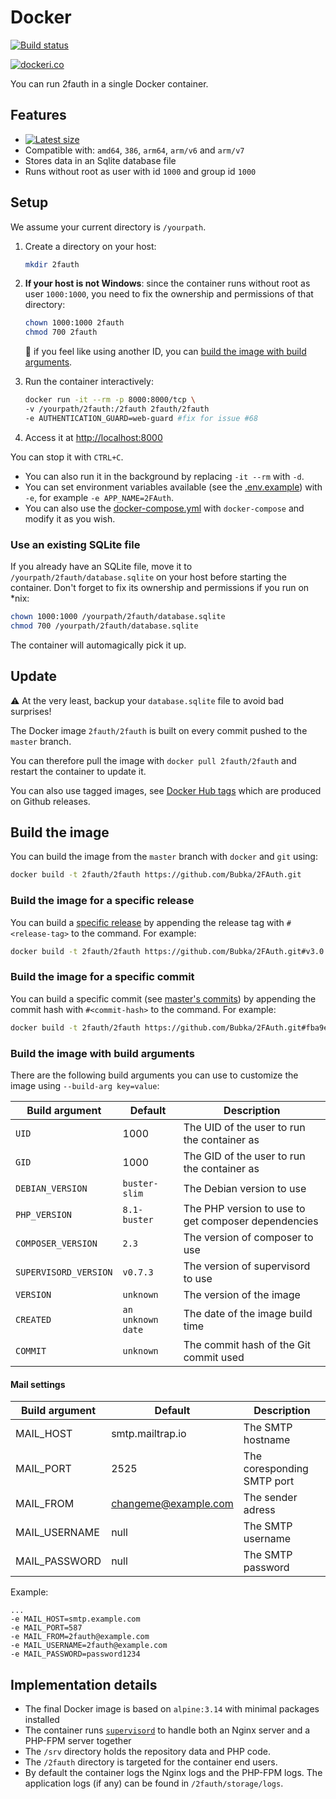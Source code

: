 # Docker

[![Build status](https://github.com/Bubka/2fauth/actions/workflows/ci.yml/badge.svg)](https://github.com/Bubka/2fauth/actions/workflows/ci.yml)

[![dockeri.co](https://dockeri.co/image/2fauth/2fauth)](https://hub.docker.com/r/2fauth/2fauth)

You can run 2fauth in a single Docker container.

## Features

- [![Latest size](https://img.shields.io/docker/image-size/2fauth/2fauth/latest?label=Image%20size)](https://hub.docker.com/r/2fauth/2fauth/tags)
- Compatible with: `amd64`, `386`, `arm64`, `arm/v6` and `arm/v7`
- Stores data in an Sqlite database file
- Runs without root as user with id `1000` and group id `1000`

## Setup

We assume your current directory is `/yourpath`.

1. Create a directory on your host:

    ```sh
    mkdir 2fauth
    ```

1. **If your host is not Windows**: since the container runs without root as user `1000:1000`, you need to fix the ownership and permissions of that directory:

    ```sh
    chown 1000:1000 2fauth
    chmod 700 2fauth
    ```

    💁 if you feel like using another ID, you can [build the image with build arguments](#Build-the-image-with-build-arguments).

1. Run the container interactively:

    ```sh
    docker run -it --rm -p 8000:8000/tcp \
    -v /yourpath/2fauth:/2fauth 2fauth/2fauth
    -e AUTHENTICATION_GUARD=web-guard #fix for issue #68
    ```

1. Access it at [http://localhost:8000](http://localhost:8000)

You can stop it with `CTRL+C`.

- You can also run it in the background by replacing `-it --rm` with `-d`.
- You can set environment variables available (see the [.env.example](../.env.example)) with `-e`, for example `-e APP_NAME=2FAuth`.
- You can also use the [docker-compose.yml](docker-compose.yml) with `docker-compose` and modify it as you wish.

### Use an existing SQLite file

If you already have an SQLite file, move it to `/yourpath/2fauth/database.sqlite` on your host before starting the container. Don't forget to fix its ownership and permissions if you run on *nix:

```sh
chown 1000:1000 /yourpath/2fauth/database.sqlite
chmod 700 /yourpath/2fauth/database.sqlite
```

The container will automagically pick it up.

## Update

⚠️ At the very least, backup your `database.sqlite` file to avoid bad surprises!

The Docker image `2fauth/2fauth` is built on every commit pushed to the `master` branch.

You can therefore pull the image with `docker pull 2fauth/2fauth` and restart the container to update it.

You can also use tagged images, see [Docker Hub tags](https://hub.docker.com/r/2fauth/2fauth/tags?page=1&ordering=last_updated) which are produced on Github releases.

## Build the image

You can build the image from the `master` branch with `docker` and `git` using:

```sh
docker build -t 2fauth/2fauth https://github.com/Bubka/2FAuth.git
```

### Build the image for a specific release

You can build a [specific release](https://github.com/Bubka/2FAuth/releases) by appending the release tag with `#<release-tag>` to the command. For example:

```sh
docker build -t 2fauth/2fauth https://github.com/Bubka/2FAuth.git#v3.0.0
```

### Build the image for a specific commit

You can build a specific commit (see [master's commits](https://github.com/Bubka/2FAuth/commits/master)) by appending the commit hash with `#<commit-hash>` to the command. For example:

```sh
docker build -t 2fauth/2fauth https://github.com/Bubka/2FAuth.git#fba9e29bd4e3bb697296bb0bde60ae869537528b
```

### Build the image with build arguments

There are the following build arguments you can use to customize the image using `--build-arg key=value`:

| Build argument | Default | Description |
| --- | --- | --- |
| `UID` | 1000 | The UID of the user to run the container as |
| `GID` | 1000 | The GID of the user to run the container as |
| `DEBIAN_VERSION` | `buster-slim` | The Debian version to use |
| `PHP_VERSION` | `8.1-buster` | The PHP version to use to get composer dependencies |
| `COMPOSER_VERSION` | `2.3` | The version of composer to use |
| `SUPERVISORD_VERSION` | `v0.7.3` | The version of supervisord to use |
| `VERSION` | `unknown` | The version of the image |
| `CREATED` | `an unknown date` | The date of the image build time |
| `COMMIT` | `unknown` | The commit hash of the Git commit used |

#### Mail settings

| Build argument | Default | Description |
| --- | --- | --- |
| MAIL_HOST | smtp.mailtrap.io | The SMTP hostname |
| MAIL_PORT | 2525 | The coresponding SMTP port |
| MAIL_FROM | changeme@example.com | The sender adress |
| MAIL_USERNAME | null | The SMTP username |
| MAIL_PASSWORD | null | The SMTP password |

Example:

```text
...
-e MAIL_HOST=smtp.example.com
-e MAIL_PORT=587
-e MAIL_FROM=2fauth@example.com
-e MAIL_USERNAME=2fauth@example.com
-e MAIL_PASSWORD=password1234
```

## Implementation details

- The final Docker image is based on `alpine:3.14` with minimal packages installed
- The container runs [`supervisord`](https://github.com/ochinchina/supervisord) to handle both an Nginx server and a PHP-FPM server together
- The `/srv` directory holds the repository data and PHP code.
- The `/2fauth` directory is targeted for the container end users.
- By default the container logs the Nginx logs and the PHP-FPM logs. The application logs (if any) can be found in `/2fauth/storage/logs`.
